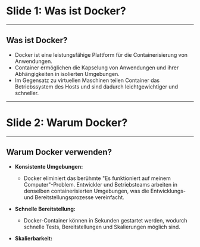 # Slide 1: Was ist Docker?

---

## Was ist Docker?

- Docker ist eine leistungsfähige Plattform für die Containerisierung von Anwendungen.
- Container ermöglichen die Kapselung von Anwendungen und ihrer Abhängigkeiten in isolierten Umgebungen.
- Im Gegensatz zu virtuellen Maschinen teilen Container das Betriebssystem des Hosts und sind dadurch leichtgewichtiger und schneller.

---

# Slide 2: Warum Docker?

---

## Warum Docker verwenden?

- **Konsistente Umgebungen:**
  - Docker eliminiert das berühmte "Es funktioniert auf meinem Computer"-Problem. Entwickler und Betriebsteams arbeiten in denselben containerisierten Umgebungen, was die Entwicklungs- und Bereitstellungsprozesse vereinfacht.

- **Schnelle Bereitstellung:**
  - Docker-Container können in Sekunden gestartet werden, wodurch schnelle Tests, Bereitstellungen und Skalierungen möglich sind.

- **Skalierbarkeit:**
